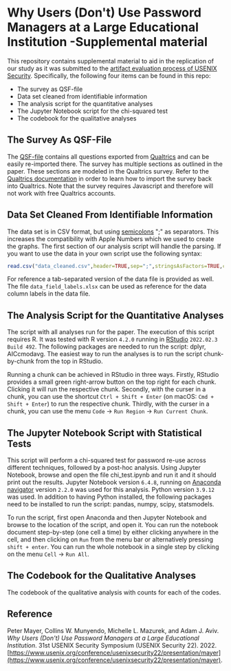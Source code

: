 # Why Users (Don't) Use Password Managers at a Large Educational Institution -Supplemental material

This repository contains supplemental material to aid in the replication of our study as it was submitted to the [artifact evaluation process of USENIX Security](https://www.usenix.org/conference/usenixsecurity22/call-for-artifacts). Specifically, the following four items can be found in this repo:

* The survey as QSF-file
* Data set cleaned from identifiable information
* The analysis script for the quantitative analyses
* The Jupyter Notebook script for the chi-squared test
* The codebook for the qualitative analyses


## The Survey As QSF-File

The [QSF-file](./password_manager_survey.qsf) contains all questions exported from [Qualtrics](https://www.qualtrics.com) and can be easily re-imported there. The survey has multiple sections as outlined in the paper. These sections are modeled in the Qualtrics survey. Refer to the [Qualtrics documentation](https://www.qualtrics.com/support/survey-platform/survey-module/survey-tools/import-and-export-surveys/) in order to learn how to import the survey back into Qualtrics. Note that the survey requires Javascript and therefore will not work with free Qualtrics accounts.


## Data Set Cleaned From Identifiable Information

The data set is in CSV format, but using [semicolons](https://projectsemicolon.com/about-project-semicolon/) ";" as separators. This increases the compatibility with Apple Numbers which we used to create the graphs. The first section of our analysis script will handle the parsing. If you want to use the data in your own script use the following syntax:

```R
read.csv("data_cleaned.csv",header=TRUE,sep=";",stringsAsFactors=TRUE,check.names = FALSE)
```

For reference a tab-separated version of the data file is provided as well. The file `data_field_labels.xlsx` can be used as reference for the data column labels in the data file.


## The Analysis Script for the Quantitative Analyses

The script with all analyses run for the paper. The execution of this script requires R. It was tested with R version `4.2.0` running in [RStudio](https://www.rstudio.com/products/rstudio/download/) `2022.02.3 Build 492`. The following packages are needed to run the script: dplyr, AICcmodavg. The easiest way to run the analyses is to run the script chunk-by-chunk from the top in RStudio.

Running a chunk can be achieved in RStudio in three ways. Firstly, RStudio provides a small green right-arrow button on the top right for each chunk. Clicking it will run the respective chunk. Secondly, with the curser in a chunk, you can use the shortcut `Ctrl + Shift + Enter` (on macOS: `Cmd + Shift + Enter`) to run the respective chunk. Thirdly, with the curser in a chunk, you can use the menu `Code` → `Run Region` → `Run Current Chunk`.


## The Jupyter Notebook Script with Statistical Tests

This script will perform a chi-squared test for password re-use across different techniques, followed by a post-hoc analysis. Using Jupyter Notebook, browse and open the file chi_test.ipynb and run it and it should print out the results. Jupyter Notebook version `6.4.8`, running on [Anaconda navigator](https://www.anaconda.com/products/distribution) version `2.2.0` was used for this analysis. Python version `3.9.12` was used. In addition to having Python installed, the following packages need to be installed to run the script: pandas, numpy, scipy, statsmodels.

To run the script, first open Anaconda and then Jupyter Notebook and browse to the location of the script, and open it. You can run the notebook document step-by-step (one cell a time) by either clicking anywhere in the cell, and then clicking on `Run` from the menu bar or alternatively pressing `shift + enter`. You can run the whole notebook in a single step by clicking on the menu `Cell` -> `Run All`.


## The Codebook for the Qualitative Analyses

The codebook of the qualitative analysis with counts for each of the codes.


## Reference

Peter Mayer, Collins W. Munyendo, Michelle L. Mazurek, and Adam J. Aviv. *Why Users (Don't) Use Password Managers at a Large Educational Institution*. 31st USENIX Security Symposium (USENIX Security 22). 2022. [https://www.usenix.org/conference/usenixsecurity22/presentation/mayer](https://www.usenix.org/conference/usenixsecurity22/presentation/mayer).
